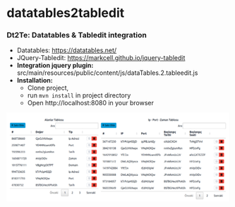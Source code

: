 # datatables2tabledit

### Dt2Te: Datatables & Tabledit integration
- Datatables: https://datatables.net/
- JQuery-Tabledit: https://markcell.github.io/jquery-tabledit
- **Integration jquery plugin:** src/main/resources/public/content/js/dataTables.2.tableedit.js
- **Installation:**
  - Clone project, 
  - run `mvn install` in project directory
  - Open http://localhost:8080 in your browser

![UI example:](doc/dt2te.png "UI screeshot")

